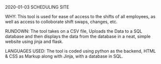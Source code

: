 2020-01-03
SCHEDULING SITE

WHY:
This tool is used for ease of access to the shifts of all employees, as well as access to colloborate shift swaps, changes, etc.

RUNDOWN:
The tool takes on a CSV file, Uploads the Data to a SQL database and then displays the data from the database in a neat, simple website using jinja and flask.

LANGUAGES USED:
The tool is coded using python as the backend, HTML & CSS as Markup along with Jinja, with a database in SQL.
